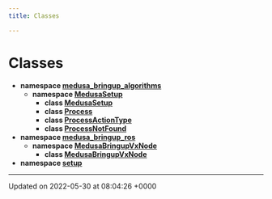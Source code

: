 ```yaml
---
title: Classes

---
```


# Classes




* **namespace [medusa_bringup_algorithms](/medusa_base/api/markdown/medusa_bringup/Namespaces/namespacemedusa__bringup__algorithms/)** 
    * **namespace [MedusaSetup](/medusa_base/api/markdown/medusa_bringup/Namespaces/namespacemedusa__bringup__algorithms_1_1MedusaSetup/)** 
        * **class [MedusaSetup](/medusa_base/api/markdown/medusa_bringup/Classes/classmedusa__bringup__algorithms_1_1MedusaSetup_1_1MedusaSetup/)** 
        * **class [Process](/medusa_base/api/markdown/medusa_bringup/Classes/classmedusa__bringup__algorithms_1_1MedusaSetup_1_1Process/)** 
        * **class [ProcessActionType](/medusa_base/api/markdown/medusa_bringup/Classes/classmedusa__bringup__algorithms_1_1MedusaSetup_1_1ProcessActionType/)** 
        * **class [ProcessNotFound](/medusa_base/api/markdown/medusa_bringup/Classes/classmedusa__bringup__algorithms_1_1MedusaSetup_1_1ProcessNotFound/)** 
* **namespace [medusa_bringup_ros](/medusa_base/api/markdown/medusa_bringup/Namespaces/namespacemedusa__bringup__ros/)** 
    * **namespace [MedusaBringupVxNode](/medusa_base/api/markdown/medusa_bringup/Namespaces/namespacemedusa__bringup__ros_1_1MedusaBringupVxNode/)** 
        * **class [MedusaBringupVxNode](/medusa_base/api/markdown/medusa_bringup/Classes/classmedusa__bringup__ros_1_1MedusaBringupVxNode_1_1MedusaBringupVxNode/)** 
* **namespace [setup](/medusa_base/api/markdown/medusa_bringup/Namespaces/namespacesetup/)** 



-------------------------------

Updated on 2022-05-30 at 08:04:26 +0000
